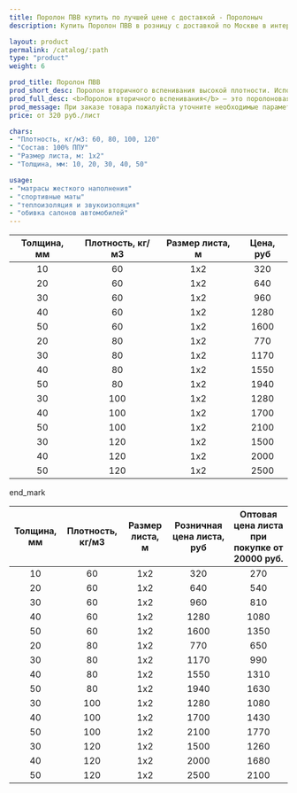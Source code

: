```yaml
---
title: Поролон ПВВ купить по лучшей цене с доставкой - Поролоныч
description: Купить Поролон ПВВ в розницу с доставкой по Москве в интернет-магазине Поролоныча.

layout: product
permalink: /catalog/:path
type: "product"
weight: 6

prod_title: Поролон ПВВ
prod_short_desc: Поролон вторичного вспенивания высокой плотности. Используется в мебельной и автомобильной промышленности.
prod_full_desc: <b>Поролон вторичного вспенивания</b> — это поролоновая крошка, вспененная с полиуретановым клеем и спрессованная под определенным давлением. Данный материал обладает высокими показателями плотности, жесткости, долговечности и прочности. Имеет хорошие звукопоглощающие и изолирующие свойства. Отличается высокой демпфирующей способностью. Благодаря таким качественным показателям долго сохраняет свои свойства и обеспечивает долгую службу изделий при их ежедневном использовании.
prod_message: При заказе товара пожалуйста уточните необходимые параметры (толщина, плотность и количество листов).
price: от 320 руб./лист

chars:
- "Плотность, кг/м3: 60, 80, 100, 120"
- "Состав: 100% ППУ"
- "Размер листа, м: 1х2"
- "Толщина, мм: 10, 20, 30, 40, 50"

usage:
- "матрасы жесткого наполнения"
- "спортивные маты"
- "теплоизоляция и звукоизоляция"
- "обивка салонов автомобилей"
---
```

| Толщина, мм | Плотность, кг/м3 | Размер листа, м | Цена, руб
|:-----------:|:---------------:|:-------------------:|:-------:|
|10|60|1x2|320|
|20|60|1x2|640|
|30|60|1x2|960|
|40|60|1x2|1280|
|50|60|1x2|1600|
|20|80|1x2|770|
|30|80|1x2|1170|
|40|80|1x2|1550|
|50|80|1x2|1940|
|30|100|1x2|1280|
|40|100|1x2|1700|
|50|100|1x2|2100|
|30|120|1x2|1500|
|40|120|1x2|2000|
|50|120|1x2|2500|

end_mark

| Толщина, мм | Плотность, кг/м3 | Размер листа, м | Розничная цена листа, руб | Оптовая цена листа при покупке от 20000 руб. |
|:-----------:|:---------------:|:-------------------:|:---------------------------:|:-----------------------------------------:|
|10|60|1x2|320|270|
|20|60|1x2|640|540|
|30|60|1x2|960|810|
|40|60|1x2|1280|1080|
|50|60|1x2|1600|1350|
|20|80|1x2|770|650|
|30|80|1x2|1170|990|
|40|80|1x2|1550|1310|
|50|80|1x2|1940|1630|
|30|100|1x2|1280|1080|
|40|100|1x2|1700|1430|
|50|100|1x2|2100|1770|
|30|120|1x2|1500|1260|
|40|120|1x2|2000|1680|
|50|120|1x2|2500|2100|